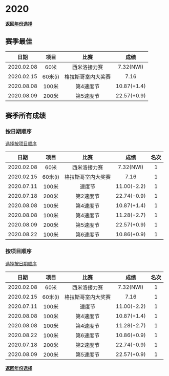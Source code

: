 # 2020

**[返回年份选择](../Results.md)**

## 赛季最佳

|    日期    |  项目   |        比赛        |    成绩     |
| :--------: | :-----: | :----------------: | :---------: |
| 2020.02.08 |  60米   |    西米洛接力赛    |  7.32(NWI)  |
| 2020.02.15 | 60米(i) | 格拉斯哥室内大奖赛 |    7.16     |
| 2020.08.08 |  100米  |     第4速度节      | 10.87(+1.4) |
| 2020.08.09 |  200米  |     第5速度节      | 22.57(+0.9) |

## 赛季所有成绩

### 按日期顺序<a id='1'></a>

[选择按项目顺序](#2)

|    日期    |  项目   |        比赛        |    成绩     | 名次 |
| :--------: | :-----: | :----------------: | :---------: | :--: |
| 2020.02.08 |  60米   |    西米洛接力赛    |  7.32(NWI)  |  1   |
| 2020.02.15 | 60米(i) | 格拉斯哥室内大奖赛 |    7.16     |  1   |
| 2020.07.11 |  100米  |       速度节       | 11.00(-2.2) |  1   |
| 2020.07.18 |  200米  |     第2速度节      | 22.74(-0.9) |  1   |
| 2020.08.08 |  100米  |     第4速度节      | 10.87(+1.4) |  1   |
| 2020.08.08 |  100米  |     第4速度节      | 11.28(-2.7) |  1   |
| 2020.08.09 |  200米  |     第5速度节      | 22.57(+0.9) |  1   |
| 2020.08.22 |  100米  |     第6速度节      | 10.86(+0.9) |  1   |

### 按项目顺序<a id='2'></a>

[选择按日期顺序](#1)

|    日期    |  项目   |        比赛        |    成绩     | 名次 |
| :--------: | :-----: | :----------------: | :---------: | :--: |
| 2020.02.08 |  60米   |    西米洛接力赛    |  7.32(NWI)  |  1   |
| 2020.02.15 | 60米(i) | 格拉斯哥室内大奖赛 |    7.16     |  1   |
| 2020.07.11 |  100米  |       速度节       | 11.00(-2.2) |  1   |
| 2020.08.08 |  100米  |     第4速度节      | 10.87(+1.4) |  1   |
| 2020.08.08 |  100米  |     第4速度节      | 11.28(-2.7) |  1   |
| 2020.08.22 |  100米  |     第6速度节      | 10.86(+0.9) |  1   |
| 2020.07.18 |  200米  |     第2速度节      | 22.74(-0.9) |  1   |
| 2020.08.09 |  200米  |     第5速度节      | 22.57(+0.9) |  1   |

**[返回年份选择](../Results.md)**